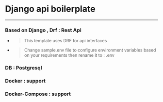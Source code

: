 # Django api boilerplate

--------

### Based on Django , Drf : Rest Api

- >This template uses DRF for api interfaces
- > Change sample.env file to configure environment variables based on your requirements   then rename it to : .env 

### DB : Postgresql

### Docker : support  
### Docker-Compose  : support  
